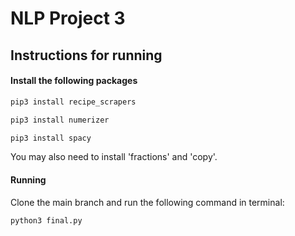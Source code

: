 # NLP Project 3

## Instructions for running

#### Install the following packages
```bash 
pip3 install recipe_scrapers
```

```bash
pip3 install numerizer
```

```bash
pip3 install spacy
```

You may also need to install 'fractions' and 'copy'.

#### Running
Clone the main branch and run the following command in terminal:

```bash
python3 final.py
```
